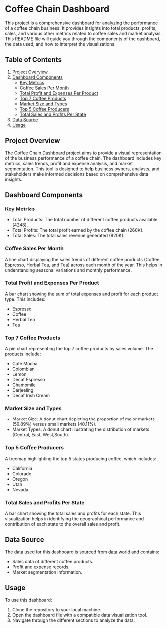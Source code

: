 # Coffee Chain Dashboard

This project is a comprehensive dashboard for analyzing the performance of a coffee chain business. It provides insights into total products, profits, sales, and various other metrics related to coffee sales and market analysis. This README file will guide you through the components of the dashboard, the data used, and how to interpret the visualizations.

## Table of Contents
1. [Project Overview](#project-overview)
2. [Dashboard Components](#dashboard-components)
   - [Key Metrics](#key-metrics)
   - [Coffee Sales Per Month](#coffee-sales-per-month)
   - [Total Profit and Expenses Per Product](#total-profit-and-expenses-per-product)
   - [Top 7 Coffee Products](#top-7-coffee-products)
   - [Market Size and Types](#market-size-and-types)
   - [Top 5 Coffee Producers](#top-5-coffee-producers)
   - [Total Sales and Profits Per State](#total-sales-and-profits-per-state)
3. [Data Source](#data-source)
4. [Usage](#usage)


## Project Overview

The Coffee Chain Dashboard project aims to provide a visual representation of the business performance of a coffee chain. The dashboard includes key metrics, sales trends, profit and expense analysis, and market segmentation. This tool is designed to help business owners, analysts, and stakeholders make informed decisions based on comprehensive data insights.

## Dashboard Components

### Key Metrics

- Total Products: The total number of different coffee products available (4248).
- Total Profits: The total profit earned by the coffee chain (260K).
- Total Sales: The total sales revenue generated (820K).

### Coffee Sales Per Month

A line chart displaying the sales trends of different coffee products (Coffee, Espresso, Herbal Tea, and Tea) across each month of the year. This helps in understanding seasonal variations and monthly performance.

### Total Profit and Expenses Per Product

A bar chart showing the sum of total expenses and profit for each product type. This includes:
- Espresso
- Coffee
- Herbal Tea
- Tea

### Top 7 Coffee Products

A pie chart representing the top 7 coffee products by sales volume. The products include:
- Cafe Mocha
- Colombian
- Lemon
- Decaf Espresso
- Chamomile
- Darjeeling
- Decaf Irish Cream

### Market Size and Types

- Market Size: A donut chart depicting the proportion of major markets (59.89%) versus small markets (40.11%).
- Market Types: A donut chart illustrating the distribution of markets (Central, East, West,South).

### Top 5 Coffee Producers

A treemap highlighting the top 5 states producing coffee, which includes:
- California
- Colorado
- Oregon
- Utah
- Nevada

### Total Sales and Profits Per State

A bar chart showing the total sales and profits for each state. This visualization helps in identifying the geographical performance and contribution of each state to the overall sales and profit.

## Data Source

The data used for this dashboard is sourced from [data.world](https://data.world) and contains: 
- Sales data of different coffee products.
- Profit and expense records.
- Market segmentation information.

## Usage

To use this dashboard:
1. Clone the repository to your local machine.
2. Open the dashboard file with a compatible data visualization tool.
3. Navigate through the different sections to analyze the data.


  
